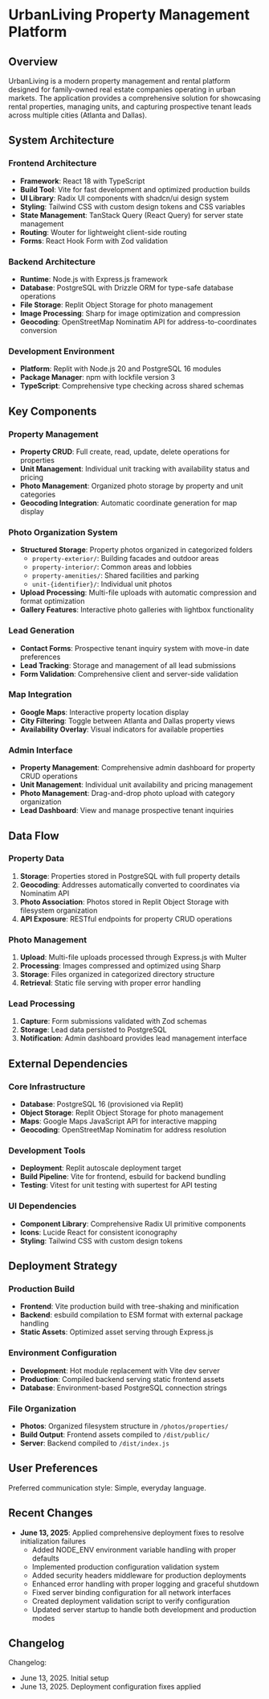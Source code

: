 # UrbanLiving Property Management Platform

## Overview

UrbanLiving is a modern property management and rental platform designed for family-owned real estate companies operating in urban markets. The application provides a comprehensive solution for showcasing rental properties, managing units, and capturing prospective tenant leads across multiple cities (Atlanta and Dallas).

## System Architecture

### Frontend Architecture
- **Framework**: React 18 with TypeScript
- **Build Tool**: Vite for fast development and optimized production builds
- **UI Library**: Radix UI components with shadcn/ui design system
- **Styling**: Tailwind CSS with custom design tokens and CSS variables
- **State Management**: TanStack Query (React Query) for server state management
- **Routing**: Wouter for lightweight client-side routing
- **Forms**: React Hook Form with Zod validation

### Backend Architecture
- **Runtime**: Node.js with Express.js framework
- **Database**: PostgreSQL with Drizzle ORM for type-safe database operations
- **File Storage**: Replit Object Storage for photo management
- **Image Processing**: Sharp for image optimization and compression
- **Geocoding**: OpenStreetMap Nominatim API for address-to-coordinates conversion

### Development Environment
- **Platform**: Replit with Node.js 20 and PostgreSQL 16 modules
- **Package Manager**: npm with lockfile version 3
- **TypeScript**: Comprehensive type checking across shared schemas

## Key Components

### Property Management
- **Property CRUD**: Full create, read, update, delete operations for properties
- **Unit Management**: Individual unit tracking with availability status and pricing
- **Photo Management**: Organized photo storage by property and unit categories
- **Geocoding Integration**: Automatic coordinate generation for map display

### Photo Organization System
- **Structured Storage**: Property photos organized in categorized folders
  - `property-exterior/`: Building facades and outdoor areas
  - `property-interior/`: Common areas and lobbies
  - `property-amenities/`: Shared facilities and parking
  - `unit-{identifier}/`: Individual unit photos
- **Upload Processing**: Multi-file uploads with automatic compression and format optimization
- **Gallery Features**: Interactive photo galleries with lightbox functionality

### Lead Generation
- **Contact Forms**: Prospective tenant inquiry system with move-in date preferences
- **Lead Tracking**: Storage and management of all lead submissions
- **Form Validation**: Comprehensive client and server-side validation

### Map Integration
- **Google Maps**: Interactive property location display
- **City Filtering**: Toggle between Atlanta and Dallas property views
- **Availability Overlay**: Visual indicators for available properties

### Admin Interface
- **Property Management**: Comprehensive admin dashboard for property CRUD operations
- **Unit Management**: Individual unit availability and pricing management
- **Photo Management**: Drag-and-drop photo upload with category organization
- **Lead Dashboard**: View and manage prospective tenant inquiries

## Data Flow

### Property Data
1. **Storage**: Properties stored in PostgreSQL with full property details
2. **Geocoding**: Addresses automatically converted to coordinates via Nominatim API
3. **Photo Association**: Photos stored in Replit Object Storage with filesystem organization
4. **API Exposure**: RESTful endpoints for property CRUD operations

### Photo Management
1. **Upload**: Multi-file uploads processed through Express.js with Multer
2. **Processing**: Images compressed and optimized using Sharp
3. **Storage**: Files organized in categorized directory structure
4. **Retrieval**: Static file serving with proper error handling

### Lead Processing
1. **Capture**: Form submissions validated with Zod schemas
2. **Storage**: Lead data persisted to PostgreSQL
3. **Notification**: Admin dashboard provides lead management interface

## External Dependencies

### Core Infrastructure
- **Database**: PostgreSQL 16 (provisioned via Replit)
- **Object Storage**: Replit Object Storage for photo management
- **Maps**: Google Maps JavaScript API for interactive mapping
- **Geocoding**: OpenStreetMap Nominatim for address resolution

### Development Tools
- **Deployment**: Replit autoscale deployment target
- **Build Pipeline**: Vite for frontend, esbuild for backend bundling
- **Testing**: Vitest for unit testing with supertest for API testing

### UI Dependencies
- **Component Library**: Comprehensive Radix UI primitive components
- **Icons**: Lucide React for consistent iconography
- **Styling**: Tailwind CSS with custom design tokens

## Deployment Strategy

### Production Build
- **Frontend**: Vite production build with tree-shaking and minification
- **Backend**: esbuild compilation to ESM format with external package handling
- **Static Assets**: Optimized asset serving through Express.js

### Environment Configuration
- **Development**: Hot module replacement with Vite dev server
- **Production**: Compiled backend serving static frontend assets
- **Database**: Environment-based PostgreSQL connection strings

### File Organization
- **Photos**: Organized filesystem structure in `/photos/properties/`
- **Build Output**: Frontend assets compiled to `/dist/public/`
- **Server**: Backend compiled to `/dist/index.js`

## User Preferences

Preferred communication style: Simple, everyday language.

## Recent Changes

- **June 13, 2025**: Applied comprehensive deployment fixes to resolve initialization failures
  - Added NODE_ENV environment variable handling with proper defaults
  - Implemented production configuration validation system
  - Added security headers middleware for production deployments
  - Enhanced error handling with proper logging and graceful shutdown
  - Fixed server binding configuration for all network interfaces
  - Created deployment validation script to verify configuration
  - Updated server startup to handle both development and production modes

## Changelog

Changelog:
- June 13, 2025. Initial setup
- June 13, 2025. Deployment configuration fixes applied